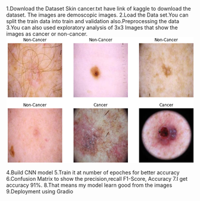 1.Download the Dataset Skin cancer.txt have link of kaggle to download the dataset. The images are demoscopic images.
2.Load the Data set.You can split the train data into train and validation also.Preprocessing the data 
3.You can also used exploratory analysis of 3x3 Images that show the images as cancer or non-cancer.
![image alt](https://github.com/Jhony000/Skin-cancer-detection/blob/main/Screenshot%20(91).png)

4.Build CNN model
5.Train it at number of epoches for better accuracy 
6.Confusion Matrix to show the precision,recall F1-Score, Accuracy 
7.I get accuracy 91%.
8.That means my model learn good from the images
9.Deployment using Gradio 
